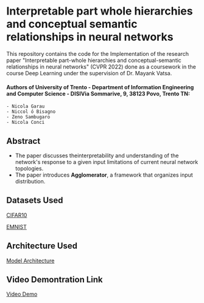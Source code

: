 # Interpretable part whole hierarchies and conceptual semantic relationships in neural networks

This repository contains the code for the Implementation of the research paper "Interpretable part-whole hierarchies and conceptual-semantic relationships in neural networks" (CVPR 2022) done as a coursework in the course Deep Learning under the supervision of Dr. Mayank Vatsa.

#### Authors of University of Trento - Department of Information Engineering and Computer Science - DISIVia Sommarive, 9, 38123 Povo, Trento TN:

    - Nicola Garau
    - Niccol ́o Bisagno
    - Zeno Sambugaro
    - Nicola Conci

## Abstract

- The paper discusses theinterpretability and understanding of the network's response to a given input limitations of current neural network topologies.
- The paper introduces **Agglomerator**, a framework that organizes input distribution.

## Datasets Used

[CIFAR10](https://www.cs.toronto.edu/~kriz/cifar.html)

[EMNIST](https://www.nist.gov/itl/products-and-services/emnist-dataset)

## Architecture Used

[Model Architecture](https://github.com/ayushabrol13/Interpretable-part-whole-hierarchies-and-conceptual-semantic-relationships-in-neural-networks/blob/master/assets/architecture.png)

## Video Demontration Link

[Video Demo](https://drive.google.com/file/d/1etRhGLd8AG14NH3rFrf8woevLNsCMYlG/view?usp=share_link)
